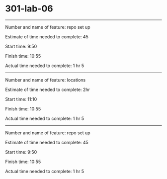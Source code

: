 # 301-lab-06

---

Number and name of feature: repo set up

Estimate of time needed to complete: 45

Start time: 9:50

Finish time: 10:55

Actual time needed to complete: 1 hr 5

---

Number and name of feature: locations

Estimate of time needed to complete: 2hr

Start time: 11:10

Finish time: 10:55

Actual time needed to complete: 1 hr 5

---

Number and name of feature: repo set up

Estimate of time needed to complete: 45

Start time: 9:50

Finish time: 10:55

Actual time needed to complete: 1 hr 5
